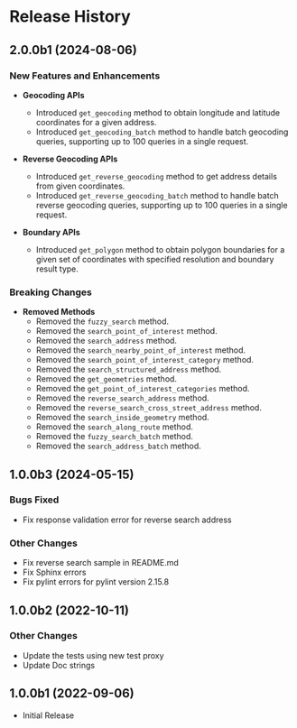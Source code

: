 # Release History

## 2.0.0b1 (2024-08-06)

### New Features and Enhancements

- **Geocoding APIs**
  - Introduced `get_geocoding` method to obtain longitude and latitude coordinates for a given address.
  - Introduced `get_geocoding_batch` method to handle batch geocoding queries, supporting up to 100 queries in a single request.

- **Reverse Geocoding APIs**
  - Introduced `get_reverse_geocoding` method to get address details from given coordinates.
  - Introduced `get_reverse_geocoding_batch` method to handle batch reverse geocoding queries, supporting up to 100 queries in a single request.

- **Boundary APIs**
  - Introduced `get_polygon` method to obtain polygon boundaries for a given set of coordinates with specified resolution and boundary result type.

### Breaking Changes

- **Removed Methods**
  - Removed the `fuzzy_search` method.
  - Removed the `search_point_of_interest` method.
  - Removed the `search_address` method.
  - Removed the `search_nearby_point_of_interest` method.
  - Removed the `search_point_of_interest_category` method.
  - Removed the `search_structured_address` method.
  - Removed the `get_geometries` method.
  - Removed the `get_point_of_interest_categories` method.
  - Removed the `reverse_search_address` method.
  - Removed the `reverse_search_cross_street_address` method.
  - Removed the `search_inside_geometry` method.
  - Removed the `search_along_route` method.
  - Removed the `fuzzy_search_batch` method.
  - Removed the `search_address_batch` method.

## 1.0.0b3 (2024-05-15)
 
### Bugs Fixed

- Fix response validation error for reverse search address

### Other Changes

- Fix reverse search sample in README.md
- Fix Sphinx errors
- Fix pylint errors for pylint version 2.15.8

## 1.0.0b2 (2022-10-11)

### Other Changes

- Update the tests using new test proxy
- Update Doc strings

## 1.0.0b1 (2022-09-06)

- Initial Release
